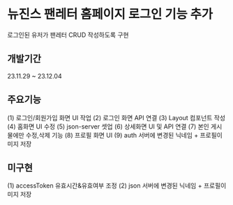 # 뉴진스 팬레터 홈페이지 로그인 기능 추가

로그인된 유저가 팬레터 CRUD 작성하도록 구현

## 개발기간

23.11.29 ~ 23.12.04

## 주요기능

(1) 로그인/회원가입 화면 UI 작업
(2) 로그인 화면 API 연결
(3) Layout 컴포넌트 작성
(4) 홈화면 UI 수정
(5) json-server 셋업
(6) 상세화면 UI 및 API 연결
(7) 본인 게시물에만 수정,삭제 기능
(8) 프로필 화면 UI
(9) auth 서버에 변경된 닉네임 + 프로필이미지 저장

## 미구현

(1) accessToken 유효시간&유효여부 조정
(2) json 서버에 변경된 닉네임 + 프로필이미지 저장

